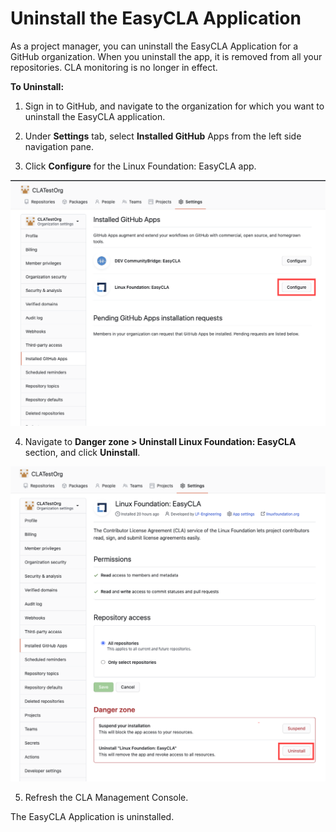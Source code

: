 # Uninstall the EasyCLA Application

As a project manager, you can uninstall the EasyCLA Application for a GitHub organization. When you uninstall the app, it is removed from all your repositories. CLA monitoring is no longer in effect.

**To Uninstall:**

1. Sign in to GitHub, and navigate to the organization for which you want to uninstall the EasyCLA application.

2. Under **Settings** tab, select **Installed GitHub** Apps from the left side navigation pane.

3. Click **Configure** for the Linux Foundation: EasyCLA app.

![Configure for Linux Foundation EasyCLA](../../../.gitbook/assets/configure-easycla-application.png)

4. Navigate to **Danger zone &gt; Uninstall Linux Foundation: EasyCLA** section, and click **Uninstall**.

![Uninstall EasyCLA App](../../../.gitbook/assets/uninstall-easycla-application.png)

5. Refresh the CLA Management Console.

The EasyCLA Application is uninstalled.

